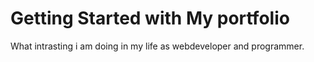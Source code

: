 # Getting Started with My portfolio

What intrasting i am doing in my life as webdeveloper and programmer.

